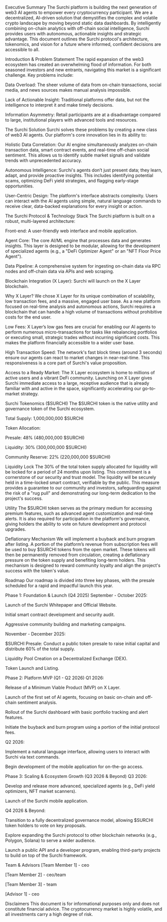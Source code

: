 Executive Summary
The Surchi platform is building the next generation of web3 AI agents to empower every cryptocurrency participant. We are a decentralized, AI-driven solution that demystifies the complex and volatile crypto landscape by moving beyond static data dashboards. By intelligently combining on-chain analytics with off-chain social intelligence, Surchi provides users with autonomous, actionable insights and strategic advantage. This document outlines the Surchi protocol's architecture, tokenomics, and vision for a future where informed, confident decisions are accessible to all.

Introduction & Problem Statement
The rapid expansion of the web3 ecosystem has created an overwhelming flood of information. For both seasoned investors and new entrants, navigating this market is a significant challenge. Key problems include:

Data Overload: The sheer volume of data from on-chain transactions, social media, and news sources makes manual analysis impossible.

Lack of Actionable Insight: Traditional platforms offer data, but not the intelligence to interpret it and make timely decisions.

Information Asymmetry: Retail participants are at a disadvantage compared to large, institutional players with advanced tools and resources.

The Surchi Solution
Surchi solves these problems by creating a new class of web3 AI agents. Our platform's core innovation lies in its ability to:

Holistic Data Correlation: Our AI engine simultaneously analyzes on-chain transaction data, smart contract events, and real-time off-chain social sentiment. This allows us to identify subtle market signals and validate trends with unprecedented accuracy.

Autonomous Intelligence: Surchi's agents don’t just present data; they learn, adapt, and provide proactive insights. This includes identifying potential scams, optimizing DeFi yield strategies, and flagging early-stage opportunities.

User-Centric Design: The platform's interface abstracts complexity. Users can interact with the AI agents using simple, natural language commands to receive clear, data-backed explanations for every insight or action.

The Surchi Protocol & Technology Stack
The Surchi platform is built on a robust, multi-layered architecture:

Front-end: A user-friendly web interface and mobile application.

Agent Core: The core AI/ML engine that processes data and generates insights. This layer is designed to be modular, allowing for the development of specialized agents (e.g., a "DeFi Optimizer Agent" or an "NFT Floor Price Agent").

Data Pipeline: A comprehensive system for ingesting on-chain data via RPC nodes and off-chain data via APIs and web scraping.

Blockchain Integration (X Layer): Surchi will launch on the X Layer blockchain.

Why X Layer?
We chose X Layer for its unique combination of scalability, low transaction fees, and a massive, engaged user base. As a new platform focused on real-time analysis and autonomous actions, Surchi requires a blockchain that can handle a high volume of transactions without prohibitive costs for the end user.

Low Fees: X Layer’s low gas fees are crucial for enabling our AI agents to perform numerous micro-transactions for tasks like rebalancing portfolios or executing small, strategic trades without incurring significant costs. This makes the platform financially accessible to a wider user base.

High Transaction Speed: The network's fast block times (around 3 seconds) ensure our agents can react to market changes in near-real-time. This responsiveness is a core part of Surchi's value proposition.

Access to a Ready Market: The X Layer ecosystem is home to millions of active users and a vibrant DeFi community. Launching on X Layer gives Surchi immediate access to a large, receptive audience that is already familiar with and active in the space, significantly accelerating our go-to-market strategy.

Surchi Tokenomics ($SURCHI)
The $SURCHI token is the native utility and governance token of the Surchi ecosystem.

Total Supply: 1,000,000,000 $SURCHI

Token Allocation:

Presale: 48% (480,000,000 $SURCHI)

Liquidity: 30% (300,000,000 $SURCHI)

Community Reserve: 22% (220,000,000 $SURCHI)

Liquidity Lock
The 30% of the total token supply allocated for liquidity will be locked for a period of 24 months upon listing. This commitment is a cornerstone of our security and trust model. The liquidity will be securely held in a time-locked smart contract, verifiable by the public. This measure provides a guarantee to our community and investors, safeguarding against the risk of a "rug pull" and demonstrating our long-term dedication to the project's success.

Utility
The $SURCHI token serves as the primary medium for accessing premium features, such as advanced agent customization and real-time alerts. It is also required for participation in the platform's governance, giving holders the ability to vote on future development and protocol upgrades.

Deflationary Mechanism
We will implement a buyback and burn program after listing. A portion of the platform’s revenue from subscription fees will be used to buy $SURCHI tokens from the open market. These tokens will then be permanently removed from circulation, creating a deflationary pressure on the token supply and benefiting long-term holders. This mechanism is designed to reward community loyalty and align the project's success with the token's value.

Roadmap
Our roadmap is divided into three key phases, with the presale scheduled for a rapid and impactful launch this year.

Phase 1: Foundation & Launch (Q4 2025)
September - October 2025:

Launch of the Surchi Whitepaper and Official Website.

Initial smart contract development and security audit.

Aggressive community building and marketing campaigns.

November - December 2025:

$SURCHI Presale: Conduct a public token presale to raise initial capital and distribute 60% of the total supply.

Liquidity Pool Creation on a Decentralized Exchange (DEX).

Token Launch and Listing.

Phase 2: Platform MVP (Q1 - Q2 2026)
Q1 2026:

Release of a Minimum Viable Product (MVP) on X Layer.

Launch of the first set of AI agents, focusing on basic on-chain and off-chain sentiment analysis.

Rollout of the Surchi dashboard with basic portfolio tracking and alert features.

Initiate the buyback and burn program using a portion of the initial protocol fees.

Q2 2026:

Implement a natural language interface, allowing users to interact with Surchi via text commands.

Begin development of the mobile application for on-the-go access.

Phase 3: Scaling & Ecosystem Growth (Q3 2026 & Beyond)
Q3 2026:

Develop and release more advanced, specialized agents (e.g., DeFi yield optimizers, NFT market scanners).

Launch of the Surchi mobile application.

Q4 2026 & Beyond:

Transition to a fully decentralized governance model, allowing $SURCHI token holders to vote on key proposals.

Explore expanding the Surchi protocol to other blockchain networks (e.g., Polygon, Solana) to serve a wider audience.

Launch a public API and a developer program, enabling third-party projects to build on top of the Surchi framework.

Team & Advisors
[Team Member 1] - ceo

[Team Member 2] - ceo/team

[Team Member 3] - team

[Advisor 1] - ceo

Disclaimers
This document is for informational purposes only and does not constitute financial advice. The cryptocurrency market is highly volatile, and all investments carry a high degree of risk.
